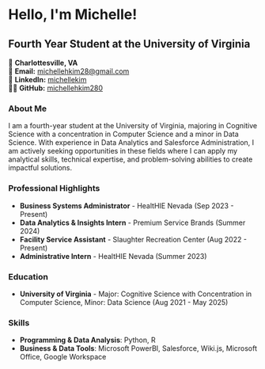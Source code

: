 # Hello, I'm Michelle!

## Fourth Year Student at the University of Virginia

📍 **Charlottesville, VA**  
📧 **Email:** [michellehkim28@gmail.com](mailto:michellehkim28@gmail.com)  
🔗 **LinkedIn:** [michellekim](https://www.linkedin.com/in/michelle-kim-mk2025/)  
👨‍💻 **GitHub:** [michellehkim280](https://github.com/michellehkim280)



### About Me 
I am a fourth-year student at the University of Virginia, majoring in Cognitive Science with a concentration in Computer Science and a minor in Data Science. With experience in Data Analytics and Salesforce Administration, I am actively seeking opportunities in these fields where I can apply my analytical skills, technical expertise, and problem-solving abilities to create impactful solutions.

### Professional Highlights 
- **Business Systems Administrator** - HealtHIE Nevada (Sep 2023 - Present)
- **Data Analytics & Insights Intern** - Premium Service Brands (Summer 2024)
- **Facility Service Assistant** - Slaughter Recreation Center (Aug 2022 - Present)
- **Administrative Intern** - HealtHIE Nevada (Summer 2023)


### Education 
- **University of Virginia** - Major: Cognitive Science with Concentration in Computer Science, Minor: Data Science (Aug 2021 - May 2025)

### Skills 
- **Programming & Data Analysis**: Python, R
- **Business & Data Tools**: Microsoft PowerBI, Salesforce, Wiki.js, Microsoft Office, Google Workspace



